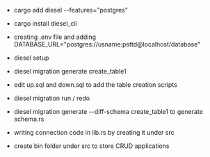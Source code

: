- cargo add diesel --features="postgres"

- cargo install diesel_cli

- creating .env file and adding DATABASE_URL="postgres://usname:psttd@localhost/database"

- diesel setup

- diesel migration generate create_table1

- edit up.sql and down.sql to add the table creation scripts

- diesel migration run / redo

- diesel migration generate --diff-schema create_table1 to generate schema.rs

- writing connection code in lib.rs by creating it under src

- create bin folder under src to store CRUD applications 


